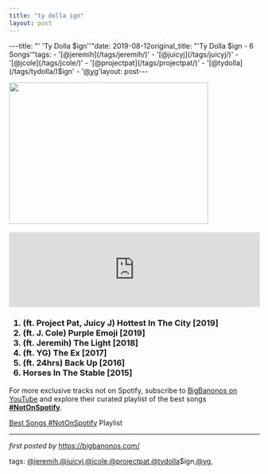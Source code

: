 ```yaml
---
title: "ty dolla ign"
layout: post
---
```

---title: "' 'Ty Dolla $ign''"date: 2019-08-12original_title: "'Ty Dolla $ign - 6 Songs'"tags:  - '[@jeremih](/tags/jeremih/)'  - '[@juicyj](/tags/juicyj/)'  - '[@jcole](/tags/jcole/)'  - '[@projectpat](/tags/projectpat/)'  - '[@tydolla](/tags/tydolla/)$ign'  - '[@yg](/tags/yg/)'layout: post---<div class="separator" ><a href="https://thefader-res.cloudinary.com/private_images/w_640,c_limit,f_auto,q_auto:eco/ty-dolla-sign-purple-emoji_o593yx/ty-dolla-sign-purple-emoji-video-j-cole.jpg" imageanchor="1"><img border="0" data-original-height="426" data-original-width="600" height="284" src="https://thefader-res.cloudinary.com/private_images/w_640,c_limit,f_auto,q_auto:eco/ty-dolla-sign-purple-emoji_o593yx/ty-dolla-sign-purple-emoji-video-j-cole.jpg" width="400" /></a></div><br /><iframe allowfullscreen="" frameborder="0" src="https://www.youtube.com/embed/660YlPoECNk?list=PLtuNtuTatqI1jrJhx283ZFThBny2bBGir" width="100%"></iframe><br /><h3><ol><li>(ft. Project Pat, Juicy J) Hottest In The City [2019]</li><li>(ft. J. Cole) Purple Emoji [2019]</li><li>(ft. Jeremih) The Light [2018]</li><li>(ft. YG) The Ex [2017]</li><li>(ft. 24hrs) Back Up [2016]</li><li>Horses In The Stable [2015]</li></ol></h3><!--Subscribe and Playlist Links--><div>    <p>For more exclusive tracks not on Spotify, subscribe to <a href="https://www.youtube.com/[@BigBanonos](/tags/BigBanonos/)" target="_blank">BigBanonos on YouTube</a> and explore their curated playlist of the best songs <strong>[#NotOnSpotify](/tags/NotOnSpotify/)</strong>.</p>    <p><a href="https://www.youtube.com/playlist?list=PLtuNtuTatqI0kFahUCbtbfenC_ET5O_tr" target="_blank">Best Songs [#NotOnSpotify](/tags/NotOnSpotify/) Playlist<br /></a></p></div><hr /><p><em>first posted by</em> <a href="https://bigbanonos.com/" rel="noopener" target="_new">https://bigbanonos.com/</a></p><p>tags: [@jeremih](/tags/jeremih/),[@juicyj](/tags/juicyj/),[@jcole](/tags/jcole/),[@projectpat](/tags/projectpat/),[@tydolla](/tags/tydolla/)$ign,[@yg](/tags/yg/),</p>